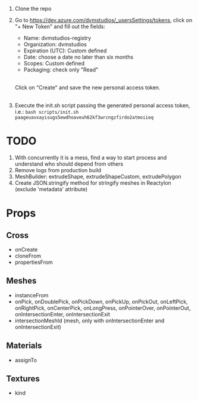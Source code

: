 1. Clone the repo
2. Go to https://dev.azure.com/dvmstudios/_usersSettings/tokens, click on "+ New Token" and fill out the fields:
    - Name: dvmstudios-registry
    - Organization: dvmstudios
    - Expiration (UTC): Custom defined
    - Date: choose a date no later than six months
    - Scopes: Custom defined
    - Packaging: check only "Read" <br><br>
    
    Click on "Create" and save the new personal access token. <br><br>

3. Execute the init.sh script passing the generated personal access token, i.e.:
    `bash scripts/init.sh paageuavxayisugs5ewdhoaveuh62kf3wrcngzfirdo2atmoiioq`


# TODO
1. With concurrently it is a mess, find a way to start process and understand who should depend from others
2. Remove logs from production build
3. MeshBuilder: extrudeShape, extrudeShapeCustom, extrudePolygon
4. Create JSON.stringify method for stringify meshes in Reactylon (exclude 'metadata' attribute)

# Props

## Cross
- onCreate
- cloneFrom
- propertiesFrom

## Meshes
- instanceFrom
- onPick, onDoublePick, onPickDown, onPickUp, onPickOut, onLeftPick, onRightPick, onCenterPick, onLongPress, onPointerOver, onPointerOut, onIntersectionEnter, onIntersectionExit
- intersectionMeshId (mesh, only with onIntersectionEnter and onIntersectionExit)

## Materials
- assignTo

## Textures
- kind
